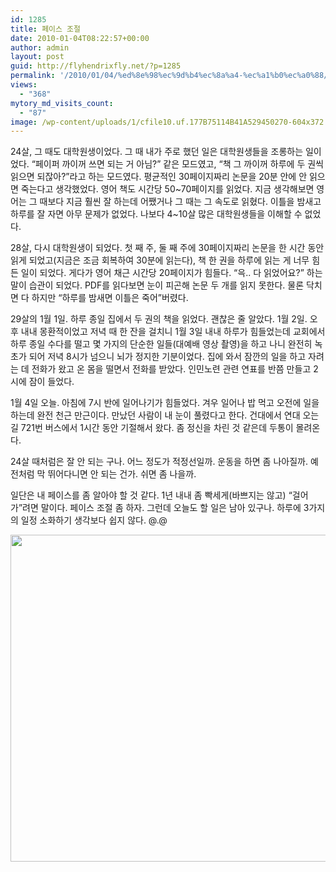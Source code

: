 ```yaml
---
id: 1285
title: 페이스 조절
date: 2010-01-04T08:22:57+00:00
author: admin
layout: post
guid: http://flyhendrixfly.net/?p=1285
permalink: '/2010/01/04/%ed%8e%98%ec%9d%b4%ec%8a%a4-%ec%a1%b0%ec%a0%88/'
views:
  - "368"
mytory_md_visits_count:
  - "87"
image: /wp-content/uploads/1/cfile10.uf.177B75114B41A529450270-604x372.jpg
---
```

24살, 그 때도 대학원생이었다. 그 때 내가 주로 했던 일은 대학원생들을 조롱하는 일이었다. &#8220;페이퍼 까이꺼 쓰면 되는 거 아님?&#8221; 같은 모드였고, &#8220;책 그 까이꺼 하루에 두 권씩 읽으면 되잖아?&#8221;라고 하는 모드였다. 평균적인 30페이지짜리 논문을 20분 안에 안 읽으면 죽는다고 생각했었다. 영어 책도 시간당 50~70페이지를 읽었다. 지금 생각해보면 영어는 그 때보다 지금 훨씬 잘 하는데 어쨌거나 그 때는 그 속도로 읽혔다. 이틀을 밤새고 하루를 잘 자면 아무 문제가 없었다. 나보다 4~10살 많은 대학원생들을 이해할 수 없었다.

28살, 다시 대학원생이 되었다. 첫 째 주, 둘 째 주에 30페이지짜리 논문을 한 시간 동안 읽게 되었고(지금은 조금 회복하여 30분에 읽는다), 책 한 권을 하루에 읽는 게 너무 힘든 일이 되었다. 게다가 영어 채근 시간당 20페이지가 힘들다. &#8220;윽.. 다 읽었어요?&#8221; 하는 말이 습관이 되었다. PDF를 읽다보면 눈이 피곤해 논문 두 개를 읽지 못한다. 물론 닥치면 다 하지만 &#8220;하루를 밤새면 이틀은 죽어&#8221;버렸다.

29살의 1월 1일. 하루 종일 집에서 두 권의 책을 읽었다. 괜찮은 줄 알았다. 1월 2일. 오후 내내 몽환적이었고 저녁 때 한 잔을 걸치니 1월 3일 내내 하루가 힘들었는데 교회에서 하루 종일 수다를 떨고 몇 가지의 단순한 일들(대예배 영상 촬영)을 하고 나니 완전히 녹초가 되어 저녁 8시가 넘으니 뇌가 정지한 기분이었다. 집에 와서 잠깐의 일을 하고 자려는 데 전화가 왔고 온 몸을 떨면서 전화를 받았다. 인민노련 관련 연표를 반쯤 만들고 2시에 잠이 들었다.

1월 4일 오늘. 아침에 7시 반에 일어나기가 힘들었다. 겨우 일어나 밥 먹고 오전에 일을 하는데 완전 천근 만근이다. 만났던 사람이 내 눈이 풀렸다고 한다. 건대에서 연대 오는 길 721번 버스에서 1시간 동안 기절해서 왔다. 좀 정신을 차린 것 같은데 두통이 몰려온다.

24살 때처럼은 잘 안 되는 구나. 어느 정도가 적정선일까. 운동을 하면 좀 나아질까. 예전처럼 막 뛰어다니면 안 되는 건가. 쉬면 좀 나을까.

일단은 내 페이스를 좀 알아야 할 것 같다. 1년 내내 좀 빡세게(바쁘지는 않고) &#8220;걸어가&#8221;려면 말이다. 페이스 조절 좀 하자. 그런데 오늘도 할 일은 남아 있구나. 하루에 3가지의 일정 소화하기 생각보다 쉽지 않다. @.@

<img src="http://submania.dothome.co.kr/wp-content/uploads/1/cfile10.uf.177B75114B41A529450270.jpg" class="aligncenter" width="604" height="523" alt="" filename="writer.jpg" filemime="image/jpeg" />